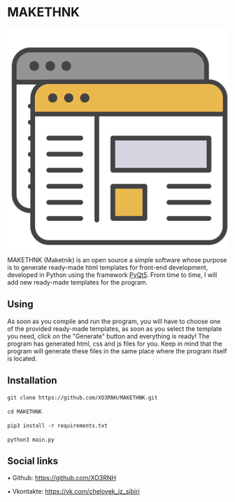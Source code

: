# MAKETHNK
![MAKETHNK](https://github.com/XO3RNH/MAKETHNK/blob/master/Images/logoBg.png)

  MAKETHNK (Maketnik) is an open source a simple software whose purpose is to generate ready-made html templates for front-end development, developed in Python using the framework [PyQt5](https://pypi.org/project/PyQt5/). 
From time to time, I will add new ready-made templates for the program.

## Using

As soon as you compile and run the program, you will have to choose one of the provided ready-made templates, as soon as you select the template you need, click on the "Generate" button and everything is ready! The program has generated html, css and js files for you. Keep in mind that the program will generate these files in the same place where the program itself is located.

## Installation
```
git clone https://github.com/XO3RNH/MAKETHNK.git

cd MAKETHNK

pip3 install -r requirements.txt

python3 main.py
```

## Social links

• Github: https://github.com/XO3RNH

• Vkontakte: https://vk.com/chelovek_iz_sibiri

